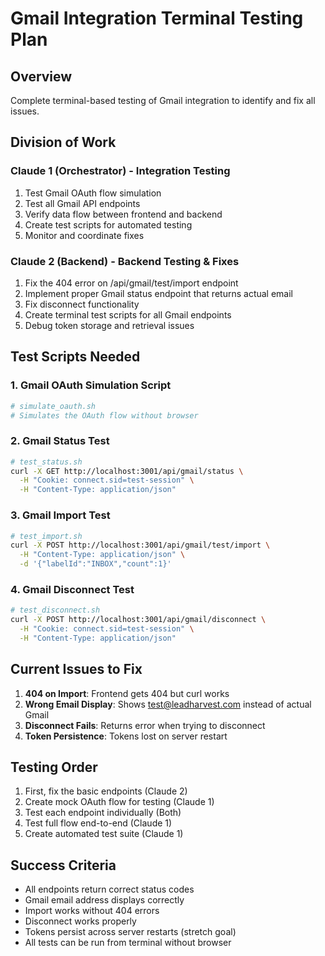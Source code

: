 # Gmail Integration Terminal Testing Plan

## Overview
Complete terminal-based testing of Gmail integration to identify and fix all issues.

## Division of Work

### Claude 1 (Orchestrator) - Integration Testing
1. Test Gmail OAuth flow simulation
2. Test all Gmail API endpoints
3. Verify data flow between frontend and backend
4. Create test scripts for automated testing
5. Monitor and coordinate fixes

### Claude 2 (Backend) - Backend Testing & Fixes
1. Fix the 404 error on /api/gmail/test/import endpoint
2. Implement proper Gmail status endpoint that returns actual email
3. Fix disconnect functionality
4. Create terminal test scripts for all Gmail endpoints
5. Debug token storage and retrieval issues

## Test Scripts Needed

### 1. Gmail OAuth Simulation Script
```bash
# simulate_oauth.sh
# Simulates the OAuth flow without browser
```

### 2. Gmail Status Test
```bash
# test_status.sh
curl -X GET http://localhost:3001/api/gmail/status \
  -H "Cookie: connect.sid=test-session" \
  -H "Content-Type: application/json"
```

### 3. Gmail Import Test
```bash
# test_import.sh
curl -X POST http://localhost:3001/api/gmail/test/import \
  -H "Content-Type: application/json" \
  -d '{"labelId":"INBOX","count":1}'
```

### 4. Gmail Disconnect Test
```bash
# test_disconnect.sh
curl -X POST http://localhost:3001/api/gmail/disconnect \
  -H "Cookie: connect.sid=test-session" \
  -H "Content-Type: application/json"
```

## Current Issues to Fix

1. **404 on Import**: Frontend gets 404 but curl works
2. **Wrong Email Display**: Shows test@leadharvest.com instead of actual Gmail
3. **Disconnect Fails**: Returns error when trying to disconnect
4. **Token Persistence**: Tokens lost on server restart

## Testing Order

1. First, fix the basic endpoints (Claude 2)
2. Create mock OAuth flow for testing (Claude 1)
3. Test each endpoint individually (Both)
4. Test full flow end-to-end (Claude 1)
5. Create automated test suite (Claude 1)

## Success Criteria

- All endpoints return correct status codes
- Gmail email address displays correctly
- Import works without 404 errors
- Disconnect works properly
- Tokens persist across server restarts (stretch goal)
- All tests can be run from terminal without browser